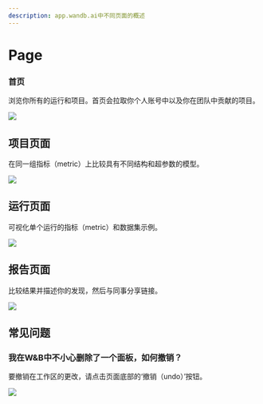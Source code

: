 ```yaml
---
description: app.wandb.ai中不同页面的概述
---
```


# Page

### **首页**

浏览你所有的运行和项目。首页会拉取你个人账号中以及你在团队中贡献的项目。

![](https://gblobscdn.gitbook.com/assets%2F-Lqya5RvLedGEWPhtkjU%2F-M9JXRC9DR28swXmIVtr%2F-M9Jb2_y75TnwbnuJBsE%2Fhome%20page.png?alt=media&token=fc85c435-f93e-41dc-aa90-e88b6e4f869e)

## **项目页面** <a id="project-page"></a>

在同一组指标（metric）上比较具有不同结构和超参数的模型。

![](https://gblobscdn.gitbook.com/assets%2F-Lqya5RvLedGEWPhtkjU%2F-M9JXRC9DR28swXmIVtr%2F-M9JbMSnFB3ejzJmxtYt%2Fproject%20page.png?alt=media&token=2ffd3d8b-f041-4e43-a0c6-9aef45800cea)

## **运行页面** <a id="run-page"></a>

可视化单个运行的指标（metric）和数据集示例。

![](https://gblobscdn.gitbook.com/assets%2F-Lqya5RvLedGEWPhtkjU%2F-M9JXRC9DR28swXmIVtr%2F-M9JeLdA18z_LUdVOi-A%2FScreen%20Shot%202020-06-08%20at%209.00.04%20AM.png?alt=media&token=05696617-fe62-4973-b2c1-af2bbcc3cace)

##  **报告页面** <a id="report-page"></a>

比较结果并描述你的发现，然后与同事分享链接。

![](https://gblobscdn.gitbook.com/assets%2F-Lqya5RvLedGEWPhtkjU%2F-M9JXRC9DR28swXmIVtr%2F-M9JiF7-fMEUITrZL6w5%2Fexample%20report%20for%20molecules.png?alt=media&token=1645ba3d-e132-401a-9c93-56c67d134ba0)

## **常见问题** <a id="common-questions"></a>

###  **我在W&B中不小心删除了一个面板，如何撤销？** <a id="i-accidentally-deleted-a-panel-in-w-and-b-how-do-i-undo-it"></a>

要撤销在工作区的更改，请点击页面底部的‘撤销（undo）’按钮。[  
](https://docs.wandb.ai/app)

![](https://gblobscdn.gitbook.com/assets%2F-Lqya5RvLedGEWPhtkjU%2F-MK7h6oJMznJPRjQwMzk%2F-MK7hewrcSH78za7ypyR%2Fdemo%20-%20how%20to%20undo%20deleting%20a%20panel.gif?alt=media&token=c1a6943c-5e70-4031-8672-6868f50d253d)

